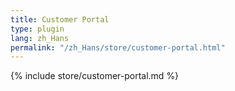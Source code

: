```yaml
---
title: Customer Portal
type: plugin
lang: zh_Hans
permalink: "/zh_Hans/store/customer-portal.html"
---
```


{% include store/customer-portal.md %}
 
